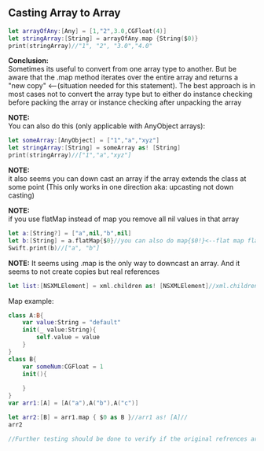 ## **Casting Array<Any> to Array<String>**<!--more--> 

```swift
let arrayOfAny:[Any] = [1,"2",3.0,CGFloat(4)]
let stringArray:[String] = arrayOfAny.map {String($0)}
print(stringArray)//"1", "2", "3.0","4.0"
```

**Conclusion:**  
Sometimes its useful to convert from one array type to another. But be aware that the .map method iterates over the entire array and returns a "new copy" <--(situation needed for this statement). The best approach is in most cases not to convert the array type but to either do instance checking before packing the array or instance checking after unpacking the array

**NOTE:**  
You can also do this (only applicable with AnyObject arrays):

```swift
let someArray:[AnyObject] = ["1","a","xyz"]
let stringArray:[String] = someArray as! [String]
print(stringArray)//["1","a","xyz"]
```

**NOTE:**  
it also seems you can down cast an array if the array extends the class at some point (This only works in one direction aka: upcasting not down casting)

**NOTE:**  
if you use flatMap instead of map you remove all nil values in that array

```swift
let a:[String?] = ["a",nil,"b",nil]
let b:[String] = a.flatMap{$0}//you can also do map{$0!}<--flat map flattens nested arrays, in that case use map
Swift.print(b)//["a", "b"]
```

**NOTE:**
It seems using .map is the only way to downcast an array. And it seems to not create copies but real references

```swift
let list:[NSXMLElement] = xml.children as! [NSXMLElement]//xml.children returns an array with NSXMLNode items But NSXMLNode extends NSXMLElement, so it will work
```


Map example: 

```swift
class A:B{
    var value:String = "default"
    init(_ value:String){
        self.value = value
    }
}
class B{
    var someNum:CGFloat = 1
    init(){
        
    }
}
var arr1:[A] = [A("a"),A("b"),A("c")]

let arr2:[B] = arr1.map { $0 as B }//arr1 as! [A]//
arr2

//Further testing should be done to verify if the original refrences are intact
```